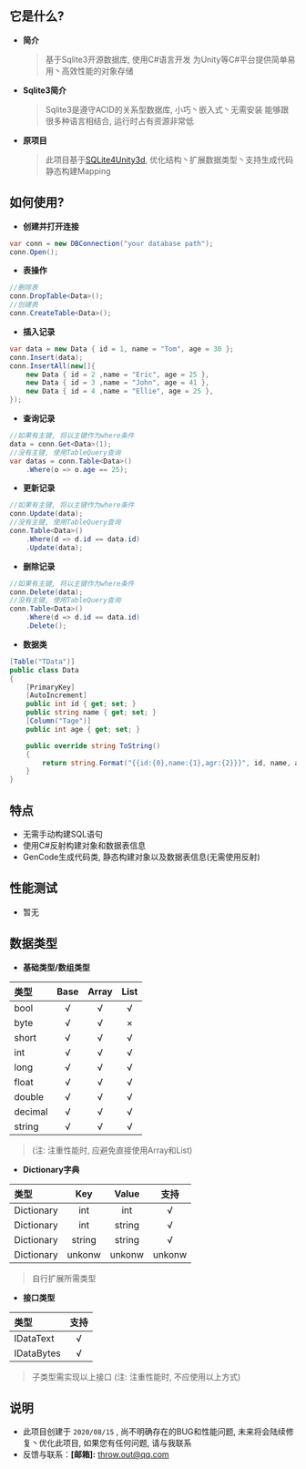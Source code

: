 ## 它是什么?

* **简介**
  > 基于Sqlite3开源数据库, 使用C#语言开发
  > 为Unity等C#平台提供简单易用丶高效性能的对象存储

* **Sqlite3简介**
  > Sqlite3是遵守ACID的关系型数据库, 小巧丶嵌入式丶无需安装
  > 能够跟很多种语言相结合, 运行时占有资源非常低

* **原项目**
  > 此项目基于[SQLite4Unity3d](https://github.com/robertohuertasm/SQLite4Unity3d), 优化结构丶扩展数据类型丶支持生成代码静态构建Mapping

## 如何使用?

* **创建并打开连接**
``` cs
var conn = new DBConnection("your database path");
conn.Open();
```

* **表操作**
``` cs
//删除表
conn.DropTable<Data>();
//创建表
conn.CreateTable<Data>();
```

* **插入记录**
``` cs
var data = new Data { id = 1, name = "Tom", age = 30 };
conn.Insert(data);
conn.InsertAll(new[]{
    new Data { id = 2 ,name = "Eric", age = 25 },
    new Data { id = 3 ,name = "John", age = 41 },
    new Data { id = 4 ,name = "Ellie", age = 25 },
});
```

* **查询记录**
``` cs
//如果有主键, 将以主键作为where条件
data = conn.Get<Data>(1);
//没有主键, 使用TableQuery查询
var datas = conn.Table<Data>()
    .Where(o => o.age == 25);
```

* **更新记录**
``` cs
//如果有主键, 将以主键作为where条件
conn.Update(data);
//没有主键, 使用TableQuery查询
conn.Table<Data>()
    .Where(d => d.id == data.id)
    .Update(data);
```

- **删除记录**
``` cs
//如果有主键, 将以主键作为where条件
conn.Delete(data);
//没有主键, 使用TableQuery查询
conn.Table<Data>()
    .Where(d => d.id == data.id)
    .Delete();
```

- **数据类**
``` cs
[Table("TData")]
public class Data
{
    [PrimaryKey]
    [AutoIncrement]
    public int id { get; set; }
    public string name { get; set; }
    [Column("Tage")]
    public int age { get; set; }

    public override string ToString()
    {
        return string.Format("{{id:{0},name:{1},agr:{2}}}", id, name, age);
    }
}
```

## 特点
* 无需手动构建SQL语句
* 使用C#反射构建对象和数据表信息
* GenCode生成代码类, 静态构建对象以及数据表信息(无需使用反射)

## **性能测试**
* 暂无

## **数据类型**
* **基础类型/数组类型**

|  类型           |      Base       | Array           | List          |
| :------------ | :-----------: | :------------: | :-----------: |
| bool            |        √          |        √           |        √         |
| byte            |        √          |        √           |        ×         |
| short           |        √          |        √           |        √         |
| int               |        √          |        √           |        √         |
| long            |        √          |        √           |        √         |
| float            |        √          |        √           |        √         |
| double        |        √          |        √           |        √         |
| decimal       |        √          |        √           |        √         |
| string          |        √          |        √           |        √         |

> (注: 注重性能时, 应避免直接使用Array和List)

* **Dictionary字典**

|  类型           | Key     | Value  | 支持    |
| :----------- | :------: | :------: | :------: |
| Dictionary  |   int      | int      |    √     |
| Dictionary  |   int      | string |    √     |
| Dictionary  |  string  | string |    √     |
| Dictionary  |  unkonw  | unkonw |    unkonw     |

> 自行扩展所需类型

* **接口类型**

|  类型          | 支持    |
| :----------- | :------: |
| IDataText  |   √       |
| IDataBytes |   √      |

> 子类型需实现以上接口 (注: 注重性能时, 不应使用以上方式)

## 说明
* 此项目创建于 `2020/08/15` , 尚不明确存在的BUG和性能问题, 未来将会陆续修复丶优化此项目, 如果您有任何问题, 请与我联系
* 反馈与联系：**[邮箱]:** <throw.out@qq.com>

